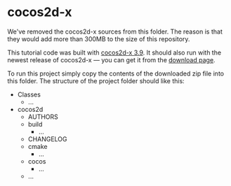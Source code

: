 cocos2d-x
=========

We've removed the cocos2d-x sources from this folder. The reason is that they would add more than 300MB to the size of this repository.

This tutorial code was built with [cocos2d-x 3.9](http://www.cocos2d-x.org/filedown/cocos2d-x-3.9.zip). It should also run with the newest release of cocos2d-x &mdash; you can get it from the [download page](http://www.cocos2d-x.org/download).

To run this project simply copy the contents of the downloaded zip file into this folder. The structure of the project folder should like this:

* Classes
     * ...
* cocos2d
  * AUTHORS
  * build
     * ...
  * CHANGELOG
  * cmake
     * ...
  * cocos
     * ...
  * ...





